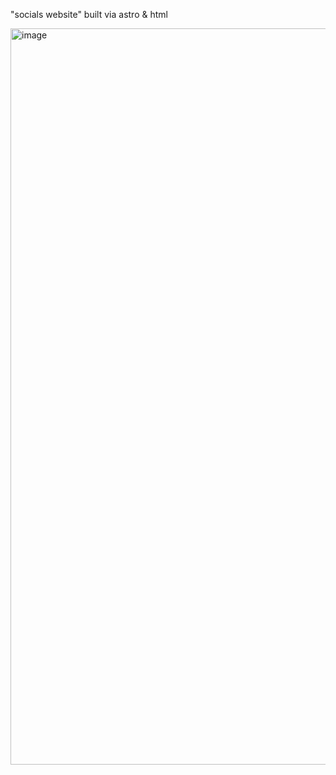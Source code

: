 "socials website"
built via astro & html


<img width="2238" height="1178" alt="image" src="https://github.com/user-attachments/assets/72b20ecf-dd29-456e-bfa9-4b45f3088c4b" />
